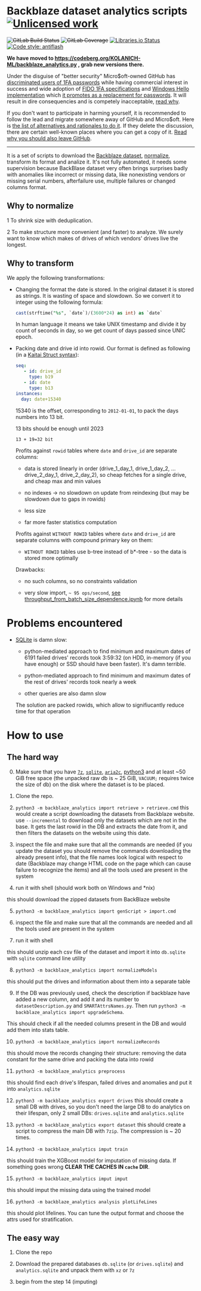 Backblaze dataset analytics scripts [![Unlicensed work](https://raw.githubusercontent.com/unlicense/unlicense.org/master/static/favicon.png)](https://unlicense.org/)
====================================
~~![GitLab Build Status](https://gitlab.com/KOLANICH/backblaze_analytics/badges/master/pipeline.svg)~~
~~![GitLab Coverage](https://gitlab.com/KOLANICH/backblaze_analytics/badges/master/coverage.svg)~~
[![Libraries.io Status](https://img.shields.io/librariesio/github/KOLANICH/backblaze_analytics.svg)](https://libraries.io/github/KOLANICH/backblaze_analytics)
[![Code style: antiflash](https://img.shields.io/badge/code%20style-antiflash-FFF.svg)](https://codeberg.org/KOLANICH-tools/antiflash.py)

**We have moved to https://codeberg.org/KOLANICH-ML/backblaze_analytics.py , grab new versions there.**

Under the disguise of "better security" Micro$oft-owned GitHub has [discriminated users of 1FA passwords](https://github.blog/2023-03-09-raising-the-bar-for-software-security-github-2fa-begins-march-13/) while having commercial interest in success and wide adoption of [FIDO 1FA specifications](https://fidoalliance.org/specifications/download/) and [Windows Hello implementation](https://support.microsoft.com/en-us/windows/passkeys-in-windows-301c8944-5ea2-452b-9886-97e4d2ef4422) which [it promotes as a replacement for passwords](https://github.blog/2023-07-12-introducing-passwordless-authentication-on-github-com/). It will result in dire consequencies and is competely inacceptable, [read why](https://codeberg.org/KOLANICH/Fuck-GuanTEEnomo).

If you don't want to participate in harming yourself, it is recommended to follow the lead and migrate somewhere away of GitHub and Micro$oft. Here is [the list of alternatives and rationales to do it](https://github.com/orgs/community/discussions/49869). If they delete the discussion, there are certain well-known places where you can get a copy of it. [Read why you should also leave GitHub](https://codeberg.org/KOLANICH/Fuck-GuanTEEnomo).

---

It is a set of scripts to download the [Backblaze dataset](https://www.backblaze.com/b2/hard-drive-test-data.html), [normalize](https://en.wikipedia.org/wiki/Database_normalization), transform its format and analize it.
It's not fully automated, it needs some supervision because BackBlase dataset very often brings surprises badly with anomalies like incorrect or missing data, like nonexisting vendors or missing serial numbers, afterfailure use, multiple failures or changed columns format.

Why to normalize
----------------

1 To shrink size with deduplication.

2 To make structure more convenient (and faster) to analyze.
We surely want to know which makes of drives of which vendors' drives live the longest.

Why to transform
----------------
We apply the following transformations:

* Changing the format the date is stored.
	In the original dataset it is stored as strings. It is wasting of space and slowdown. So we convert it to integer using the following formula:
	```sql
	cast(strftime("%s", `date`)/(3600*24) as int) as `date`
	```
	In human language it means we take UNIX timestamp and divide it by count of seconds in day, so we get count of days passed since UNIC epoch.

*	Packing date and drive id into rowid.
	Our format is defined as following (in a [Kaitai Struct syntax](https://github.com/kaitai-io/kaitai_struct_doc/blob/master/ksy_reference.adoc)):
	```yaml
	seq:
	   - id: drive_id
	     type: b19
	   - id: date
	     type: b13
	instances:
	  day: date+15340
	```
   
	15340 is the offset, corresponding to `2012-01-01`, to pack the days numbers into 13 bit.

	13 bits should be enough until 2023

	`13 + 19=32 bit`

	Profits against `rowid` tables where `date` and `drive_id` are separate columns: 

	* data is stored linearly in order (drive_1_day_1, drive_1_day_2, ... drive_2_day_1, drive_2_day_2), so cheap fetches for a single drive, and cheap max and min values

	* no indexes -> no slowdown on update from reindexing (but may be slowdown due to gaps in rowids)

	* less size

	* far more faster statistics computation
		
	Profits against `WITHOUT ROWID` tables where `date` and `drive_id` are separate columns with compound primary key on them:

	* `WITHOUT ROWID` tables use b-tree instead of b*-tree - so the data is stored more optimally

	Drawbacks:

	* no such columns, so no constraints validation

	* very slow import, `~ 95 ops/second`, [see throughput_from_batch_size_dependence.ipynb](./throughput_from_batch_size_dependence.ipynb) for more details

Problems encountered
==================
* [SQLite](https://www.sqlite.org) is damn slow:

  * python-mediated approach to find minimum and maximum dates of 6191 failed drives' records took 3:59:32 (on HDD, in-memory (if you have enough) or SSD should have been faster). It's damn terrible.

  * python-mediated approach to find minimum and maximum dates of the rest of drives' records took nearly a week

  * other queries are also damn slow

   The solution are packed rowids, which allow to signifiucantly reduce time for that operation

How to use
==========

The hard way
---------------------

0. Make sure that you have [```7z```](https://sourceforge.net/projects/sevenzip/files/7-Zip/), [```sqlite```](https://www.sqlite.org), [```aria2c```](https://github.com/aria2/aria2/releases), [python3](https://www.python.org/downloads/) and at least ~50 GiB free space (the unpacked raw db is ~ 25 GiB, `VACUUM;` requires twice the size of db) on the disk where the dataset is to be placed.

1. Clone the repo.

2. `python3 -m backblaze_analytics import retrieve > retrieve.cmd`
  this would create a script downloading the datasets from Backblaze website.
  use `--incremental` to download only the datasets which are not in the base. It gets the last rowid in the DB and extracts the date from it, and then filters the datasets on the website using this date.

3. inspect the file and make sure that all the commands are needed (if you update the dataset you should remove the commands downloading the already present info), that the file names look logical with respect to date (Backblaze may change HTML code on the page which can cause failure to recognize the items) and all the tools used are present in the system

4. run it with shell (should work both on Windows and \*nix)

this should download the zipped datasets from BackBlaze website

5. `python3 -m backblaze_analytics import genScript > import.cmd`

6. inspect the file and make sure that all the commands are needed and all the tools used are present in the system

7. run it with shell

this should unzip each csv file of the dataset and import it into `db.sqlite` with `sqlite` command line utility

8. `python3 -m backblaze_analytics import normalizeModels`

 this should put the drives and information about them into a separate table

9. If the DB was previously used, check the description if backblaze have added a new column, and add it and its number to `datasetDescription.py` and `SMARTAttrsNames.py`. Then run `python3 -m backblaze_analytics import upgradeSchema`.

 This should check if all the needed columns present in the DB and would add them into stats table.

10. `python3 -m backblaze_analytics import normalizeRecords`

  this should move the records changing their structure: removing the data constant for the same drive and packing the data into rowid

11. `python3 -m backblaze_analytics preprocess`

  this should find each drive's lifespan, failed drives and anomalies and put it into `analytics.sqlite`

12. `python3 -m backblaze_analytics export drives`
  this should create a small DB with drives, so you don't need the large DB to do analytics on their lifespan, only 2 small DBs: `drives.sqlite` and `analytics.sqlite`

13. `python3 -m backblaze_analytics export dataset`
  this should create a script to compress the main DB with `7zip`. The compression is ~ 20 times.

14. `python3 -m backblaze_analytics imput train`

  this should train the XGBoost model for imputation of missing data. If something goes wrong **CLEAR THE CACHES IN `cache` DIR**.

15. `python3 -m backblaze_analytics imput imput`

  this should imput the missing data using the trained model


16. `python3 -m backblaze_analytics analysis plotLifeLines`

  this should plot lifelines. You can tune the output format and choose the attrs used for stratification.

The easy way
----------------------

1. Clone the repo

2. Download the prepared databases `db.sqlite` (or `drives.sqlite`) and `analytics.sqlite` and unpack them with `xz` or `7z`

3. begin from the step 14 (imputing)
